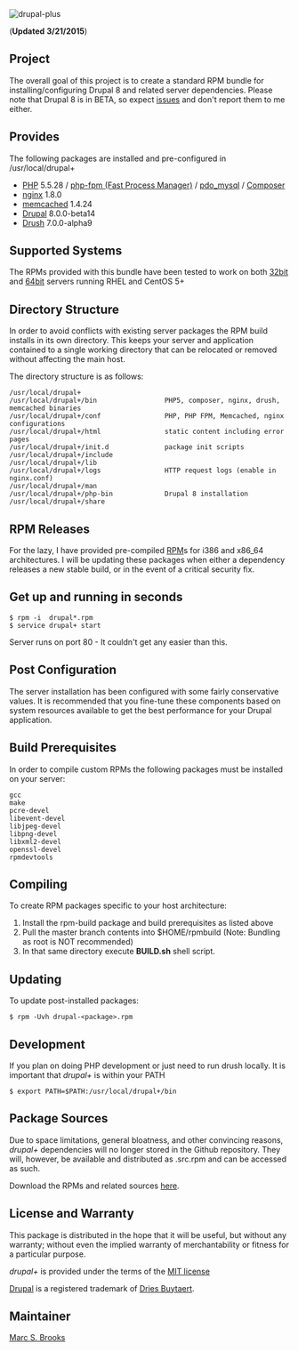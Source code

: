 <img src="https://github.com/nuxy/drupal8-plus/raw/master/preview.jpg" alt="drupal-plus" />

(**Updated** **3/21/2015**)

## Project

The overall goal of this project is to create a standard RPM bundle for installing/configuring Drupal 8 and related server dependencies.  Please note that Drupal 8 is in BETA, so expect [issues](https://www.drupal.org/project/issues/drupal?status=Open&priorities=All&categories=All&version=8.0.0-beta14&component=All) and don't report them to me either.

## Provides

The following packages are installed and pre-configured in /usr/local/drupal+

*   [PHP](http://php.net) 5.5.28 / [php-fpm (Fast Process Manager)](http://php-fpm.org) / [pdo_mysql](http://www.php.net/manual/en/ref.pdo-mysql.php) / [Composer](https://getcomposer.org)
*   [nginx](http://nginx.org) 1.8.0
*   [memcached](http://memcached.org) 1.4.24
*   [Drupal](http://drupal.org) 8.0.0-beta14
*   [Drush](https://github.com/drush-ops/drush) 7.0.0-alpha9

## Supported Systems

The RPMs provided with this bundle have been tested to work on both [32bit](https://labs.mbrooks.info/files/drupal8-plus/i386) and [64bit](https://labs.mbrooks.info/files/drupal8-plus/x86_64) servers running RHEL and CentOS 5+

## Directory Structure

In order to avoid conflicts with existing server packages the RPM build installs in its own directory.  This keeps your server and application contained to a single working directory that can be relocated or removed without affecting the main host.

The directory structure is as follows:

    /usr/local/drupal+
    /usr/local/drupal+/bin                 PHP5, composer, nginx, drush, memcached binaries
    /usr/local/drupal+/conf                PHP, PHP FPM, Memcached, nginx configurations
    /usr/local/drupal+/html                static content including error pages
    /usr/local/drupal+/init.d              package init scripts
    /usr/local/drupal+/include
    /usr/local/drupal+/lib
    /usr/local/drupal+/logs                HTTP request logs (enable in nginx.conf)
    /usr/local/drupal+/man
    /usr/local/drupal+/php-bin             Drupal 8 installation
    /usr/local/drupal+/share

## RPM Releases

For the lazy, I have provided pre-compiled [RPM](https://labs.mbrooks.info/files/drupal8-plus)s for i386 and x86_64 architectures.  I will be updating these packages when either a dependency releases a new stable build, or in the event of a critical security fix.

## Get up and running in seconds

    $ rpm -i  drupal*.rpm
    $ service drupal+ start

Server runs on port 80 - It couldn't get any easier than this.

## Post Configuration

The server installation has been configured with some fairly conservative values.  It is recommended that you fine-tune these components based on system resources available to get the best performance for your Drupal application.

## Build Prerequisites

In order to compile custom RPMs the following packages must be installed on your server:

    gcc
    make
    pcre-devel
    libevent-devel
    libjpeg-devel
    libpng-devel
    libxml2-devel
    openssl-devel
    rpmdevtools

## Compiling

To create RPM packages specific to your host architecture:

1.  Install the rpm-build package and build prerequisites as listed above
2.  Pull the master branch contents into $HOME/rpmbuild (Note: Bundling as root is NOT recommended)
3.  In that same directory execute **BUILD.sh** shell script.

## Updating

To update post-installed packages:

    $ rpm -Uvh drupal-<package>.rpm

## Development

If you plan on doing PHP development or just need to run drush locally. It is important that *drupal+* is within your PATH

    $ export PATH=$PATH:/usr/local/drupal+/bin

## Package Sources

Due to space limitations, general bloatness, and other convincing reasons, *drupal+* dependencies will no longer stored in the Github repository. They will, however, be available and distributed as .src.rpm and can be accessed as such.

Download the RPMs and related sources [here](https://labs.mbrooks.info/files/drupal8-plus).

## License and Warranty

This package is distributed in the hope that it will be useful, but without any warranty; without even the implied warranty of merchantability or fitness for a particular purpose.

*drupal+* is provided under the terms of the [MIT license](http://www.opensource.org/licenses/mit-license.php)

[Drupal](http://drupal.com) is a registered trademark of [Dries Buytaert](http://buytaert.net).

## Maintainer

[Marc S. Brooks](https://github.com/nuxy)
